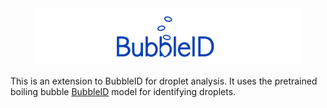 <div align="center">  
  <img src="./Images/bubbleidheader.png" alt="Logo" style="width: 85%; max-width: 100%;">
</div>

This is an extension to BubbleID for droplet analysis. It uses the pretrained boiling bubble [BubbleID](https://github.com/cldunlap73/BubbleID) model for identifying droplets.
